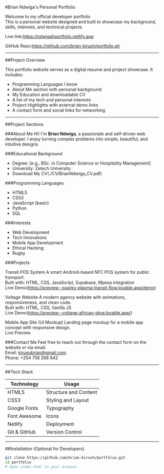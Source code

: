#Brian Ndwiga's Personal Portfolio

Welcome to my official developer portfolio  
This is a personal website designed and built to showcase my background, skills, interests, and technical projects.

Live link:https://ndwigahportfolio.netlify.app  

GitHub Repo:https://github.com/brian-kirush/portfolio.git

---

##Project Overview

This portfolio website serves as a digital resume and project showcase. It includes:

-  Programming Languages I know
-  About Me section with personal background
-  My Education and downloadable CV
-  A list of my tech and personal interests
-  Project Highlights with external demo links
-  A contact form and social links for networking

---

##Project Sections

###About Me
Hi! I'm **Brian Ndwiga**, a passionate and self-driven web developer. I enjoy turning complex problems into simple, beautiful, and intuitive designs.

###Educational Background
- Degree: [e.g., BSc. in Computer Science or Hospitality Management]
- University: Zetech University
-  Download My CV(./CV/BrianNdwiga_CV.pdf)

###Programming Languages
- HTML5  
- CSS3  
- JavaScript (basic)  
- Python  
- SQL  

###Interests
- Web Development
- Tech Innovations
- Mobile App Development
- Ethical Hacking
- Rugby 

###Projects

Transit POS System
A smart Android-based NFC POS system for public transport.  
Built with: HTML, CSS, JavaScript, Supabase, Mpesa integration  
Live Demo(https://preview--sparky-plasma-transit-flow.lovable.app/demo)

Voltage Website
A modern agency website with animations, responsiveness, and clean code.  
Built with: HTML, CSS, Vanilla JS  
Live Demo(https://preview--voltage-african-glow.lovable.app/)

Mobile App Site (UI Mockup)
Landing page mockup for a mobile app concept with responsive design.  
Live Preview

###Contact Me
Feel free to reach out through the contact form on the website or via email.  
Email: kirugubrian@gmail.com  
Phone: +254 758 268 642  

---

##Tech Stack

| Technology | Usage |
|------------|--------|
| HTML5      | Structure and Content |
| CSS3       | Styling and Layout |
| Google Fonts | Typography |
| Font Awesome | Icons |
| Netlify    | Deployment |
| Git & GitHub | Version Control |

---

##Installation (Optional for Developers)

```bash
git clone https://github.com/brian-kirush/portfolio.git
cd portfolio
# Open index.html in your browser
